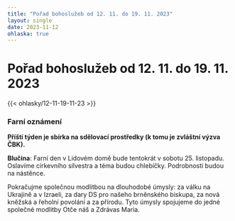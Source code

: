 ```yaml
---
title: "Pořad bohoslužeb od 12. 11. do 19. 11. 2023"
layout: single
date: 2023-11-12
ohlaska: true
---
```

# Pořad bohoslužeb od 12. 11. do 19. 11. 2023

{{< ohlasky/12-11-19-11-23 >}}

### Farní oznámení

**Příští týden je sbírka na sdělovací prostředky (k tomu je zvláštní výzva ČBK).**

**Blučina**: Farní den v Lidovém domě bude tentokrát v sobotu 25. listopadu. Oslavíme církevního
silvestra a téma budou chlebíčky. Podrobnosti budou na nástěnce.

Pokračujme společnou modlitbou na dlouhodobé úmysly: za válku na Ukrajině a v Izraeli, za dary DS pro našeho brněnského biskupa, za nová kněžská a řeholní povolání a za přírodu. Tyto úmysly spojujeme do jedné společné modlitby Otče náš a Zdrávas Maria.